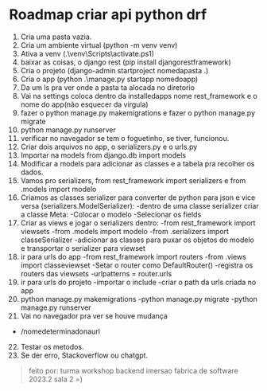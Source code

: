 # Roadmap criar api python drf

1. Cria uma pasta vazia.
2. Cria um ambiente virtual (python -m venv venv)
3. Ativa a venv (.\venv\Scripts\activate.ps1)
4. baixar as coisas, o django rest (pip install djangorestframework)
5. Cria o projeto (django-admin startproject nomedapasta .)
6. Cria o app (python .\manage.py startapp nomedoapp)
7. Da um ls pra ver onde a pasta ta alocada no diretorio
8. Vai na settings coloca dentro da installedapps nome rest_framework e o nome do app(não esquecer da virgula)
9. fazer o python manage.py makemigrations e fazer o python manage.py migrate
10. python manage.py runserver
11. verificar no navegador se tem o foguetinho, se tiver, funcionou.
12. Criar dois arquivos no app, o serializers.py e o urls.py
13. Importar na models from django.db import models
14. Modificar a models para adicionar as classes e a tabela pra recolher os dados.
15. Vamos pro serializers, from rest_framework import serializers e from .models import modelo
16. Criamos as classes serializer para converter de python para json e vice versa (serializers.ModelSerializer):
   -dentro de uma classe serializer criar a classe Meta:
   -Colocar o modelo
   -Selecionar os fields
17. Criar as views e jogar o serializers dentro:
   -from rest_framework import viewsets
   -from .models import modelo
   -from .serializers import classeSerializer
   -adicionar as classes para puxar os objetos do modelo e transportar o serializer para viewset
18. ir para urls do app
   -from rest_framework import routers
   -from .views import classeviewset
   -Setar o router como DefaultRouter()
   -registra os routers das viewsets
   -urlpatterns = router.urls
19. ir para urls do projeto
   -importar o include
   -criar o path da urls criada no app
20. python manage.py makemigrations
   -python manage.py migrate
   -python manage.py runserver
21. Vai no navegador pra ver se houve mudança
   - /nomedeterminadonaurl
22. Testar os metodos.
23. Se der erro, Stackoverflow ou chatgpt.

>feito por: turma workshop backend imersao fabrica de software 2023.2 sala 2 =)